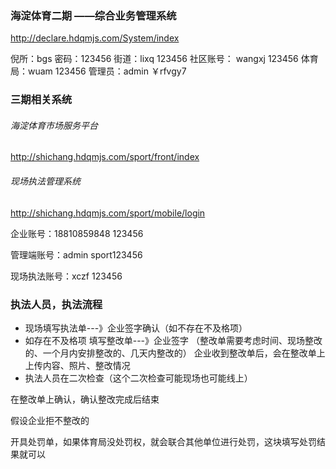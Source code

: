 ### 海淀体育二期 ——综合业务管理系统

http://declare.hdqmjs.com/System/index

倪所：bgs    密码：123456
街道：lixq  123456
社区账号： wangxj   123456
体育局：wuam   123456
管理员：admin   ￥rfvgy7

### 三期相关系统

###### 海淀体育市场服务平台

http://shichang.hdqmjs.com/sport/front/index

###### 现场执法管理系统

http://shichang.hdqmjs.com/sport/mobile/login

企业账号：18810859848    123456

管理端账号：admin    sport123456

现场执法账号：xczf   123456


### 执法人员，执法流程

- 现场填写执法单---》企业签字确认（如不存在不及格项）
- 如存在不及格项
  填写整改单---》企业签字 （整改单需要考虑时间、现场整改的、一个月内安排整改的、几天内整改的）
  企业收到整改单后，会在整改单上上传内容、照片、整改情况
- 执法人员在二次检查（这个二次检查可能现场也可能线上）

在整改单上确认，确认整改完成后结束

假设企业拒不整改的

开具处罚单，如果体育局没处罚权，就会联合其他单位进行处罚，这块填写处罚结果就可以
